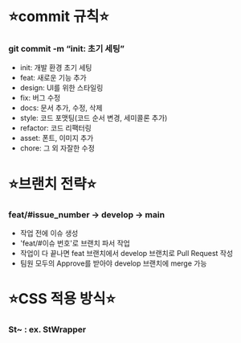 # ⭐️commit 규칙⭐️
  ### git commit -m “init: 초기 세팅”
  - init: 개발 환경 초기 세팅
  - feat: 새로운 기능 추가
  - design: UI를 위한 스타일링
  - fix: 버그 수정
  - docs: 문서 추가, 수정, 삭제
  - style: 코드 포맷팅(코드 순서 변경, 세미콜론 추가)
  - refactor: 코드 리팩터링
  - asset: 폰트, 이미지 추가
  - chore: 그 외 자잘한 수정


# ⭐️브랜치 전략⭐️
  ### feat/#issue_number → develop → main
  - 작업 전에 이슈 생성
  - 'feat/#이슈 번호'로 브랜치 파서 작업
  - 작업이 다 끝나면 feat 브랜치에서 develop 브랜치로 Pull Request 작성
  - 팀원 모두의 Approve를 받아야 develop 브랜치에 merge 가능


# ⭐️CSS 적용 방식⭐️
  ### St~ : ex. StWrapper

